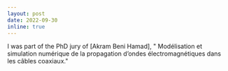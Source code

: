 ```yaml
---
layout: post
date: 2022-09-30
inline: true
---
```


I was part of the PhD jury of [Akram Beni Hamad], " Modélisation et simulation numérique de la propagation d’ondes électromagnétiques dans les câbles coaxiaux."
